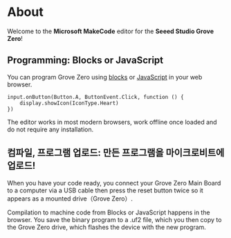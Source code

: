 # About

Welcome to the **Microsoft MakeCode** editor for the **Seeed Studio Grove Zero**!

## Programming: Blocks or JavaScript

You can program Grove Zero using [blocks](/blocks) or [JavaScript](/javascript) in your web browser.

```sig
input.onButton(Button.A, ButtonEvent.Click, function () {
    display.showIcon(IconType.Heart)
})
```

The editor works in most modern browsers, work offline once loaded and do not require any installation.

## 컴파일, 프로그램 업로드: 만든 프로그램을 마이크로비트에 업로드!

When you have your code ready, you connect your Grove Zero Main Board to a computer via a USB cable then press the reset button twice so it appears as a mounted drive（Grove Zero）.

Compilation to machine code from Blocks or JavaScript happens in the browser. You save the binary program to a .uf2 file, which you then copy to the Grove Zero drive, which flashes the device with the new program.